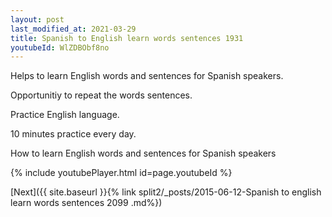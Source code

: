 ```yaml
---
layout: post
last_modified_at: 2021-03-29
title: Spanish to English learn words sentences 1931 
youtubeId: WlZDBObf8no
---
```

 
 
Helps to learn English words and sentences for Spanish speakers.

Opportunitiy to repeat the words sentences. 

Practice English language. 
 
10 minutes practice every day. 
 
How to learn English words and sentences for Spanish speakers 
 
{% include youtubePlayer.html id=page.youtubeId %}
 
 
[Next]({{ site.baseurl }}{% link  split2/_posts/2015-06-12-Spanish to english learn words sentences 2099 .md%})
 
